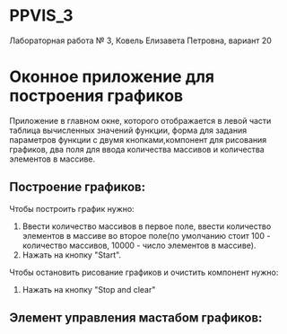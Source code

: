 # PPVIS_3

Лабораторная работа № 3, Ковель Елизавета Петровна, вариант 20

Оконное приложение для построения графиков
=====
Приложение в главном окне, которого отображается в левой части таблица вычисленных значений функции, форма для задания параметров функции с двумя кнопками,компонент для рисования графиков, два поля для ввода количества массивов и количества элементов в массиве.

## Построение графиков:
Чтобы построить график нужно:
1. Ввести количество массивов в первое поле, ввести количество элементов в массиве во второе поле(по умолчанию стоит 100 - количество массивов, 10000 - число элементов в массиве).
2. Нажать на кнопку "Start".

Чтобы остановить рисование графиков и очистить компонент нужно:
1. Нажать на кнопку "Stop and clear"

## Элемент управления мастабом графиков:





